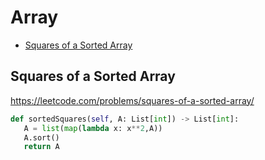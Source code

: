 # Array
 + [Squares of a Sorted Array](#squares-of-a-sorted-array)
## Squares of a Sorted Array
 https://leetcode.com/problems/squares-of-a-sorted-array/
 ```python
def sortedSquares(self, A: List[int]) -> List[int]:
    A = list(map(lambda x: x**2,A))
    A.sort()
    return A
    
```